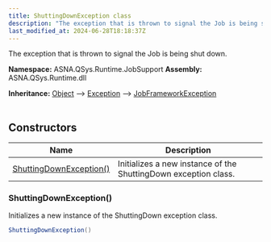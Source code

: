 ```yaml
---
title: ShuttingDownException class
description: "The exception that is thrown to signal the Job is being shut down. "
last_modified_at: 2024-06-28T18:18:37Z
---
```


The exception that is thrown to signal the Job is being shut down.

**Namespace:** ASNA.QSys.Runtime.JobSupport
**Assembly:** ASNA.QSys.Runtime.dll

**Inheritance:** [Object](https://docs.microsoft.com/en-us/dotnet/api/system.object) --> [Exception](https://docs.microsoft.com/en-us/dotnet/api/system.exception) --> [JobFrameworkException](/reference/runtime/qsys-runtime-job-support/job-framework-exception.html)
<br>
<br>

## Constructors

| Name | Description |
| --- | --- |
| [ShuttingDownException()](#shuttingdownexception) | Initializes a new instance of the ShuttingDown exception class.

### ShuttingDownException()

Initializes a new instance of the ShuttingDown exception class.

```cs
ShuttingDownException()
```
